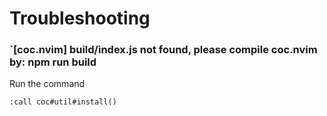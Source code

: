 # Troubleshooting

### `[coc.nvim] build/index.js not found, please compile coc.nvim by: npm run build

Run the command

```
:call coc#util#install()
```
